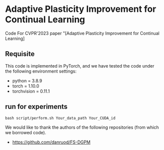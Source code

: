 # Adaptive Plasticity Improvement for Continual Learning
Code For CVPR'2023 paper "[Adaptive Plasticity Improvement for Continual Learning]

## Requisite

This code is implemented in PyTorch, and we have tested the code under the following environment settings:

- python = 3.8.9
- torch = 1.10.0
- torchvision = 0.11.1

## run for experiments

```
bash script/perform.sh Your_data_path Your_CUDA_id
```

We would like to thank the authors of the following repositories (from which we borrowed code). </br>
* https://github.com/danruod/FS-DGPM

